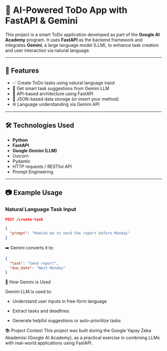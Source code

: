 # 🧠 AI-Powered ToDo App with FastAPI & Gemini

This project is a smart ToDo application developed as part of the **Google AI Academy** program. It uses **FastAPI** as the backend framework and integrates **Gemini**, a large language model (LLM), to enhance task creation and user interaction via natural language.

---

## 🚀 Features

- ✅ Create ToDo tasks using natural language input
- 🤖 Get smart task suggestions from Gemini LLM
- 🔁 API-based architecture using FastAPI
- 📂 JSON-based data storage (or insert your method)
- 🌐 Language understanding via Gemini API

---

## 🛠️ Technologies Used

- **Python**
- **FastAPI**
- **Google Gemini (LLM)**
- Uvicorn
- Pydantic
- HTTP requests / RESTful API
- Prompt Engineering

---

## 📷 Example Usage

### Natural Language Task Input
```json
POST /create-task

{
  "prompt": "Remind me to send the report before Monday"
}
```

➡️ Gemini converts it to:

```json
{
  "task": "Send report",
  "due_date": "Next Monday"
}
```

🧠 How Gemini is Used

Gemini LLM is used to:

- Understand user inputs in free-form language

- Extract tasks and deadlines

- Generate helpful suggestions or auto-prioritize tasks

📚 Project Context
This project was built during the Google Yapay Zeka Akademisi (Google AI Academy), as a practical exercise in combining LLMs with real-world applications using FastAPI.
